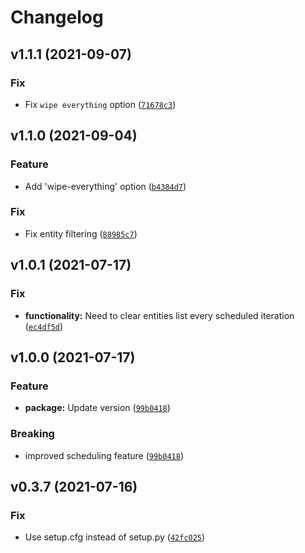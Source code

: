# Changelog

<!--next-version-placeholder-->

## v1.1.1 (2021-09-07)
### Fix
* Fix `wipe everything` option ([`71678c3`](https://github.com/en9inerd/tgeraser/commit/71678c3d5652e4eca69a75e1d66cc9065205a9bc))

## v1.1.0 (2021-09-04)
### Feature
* Add 'wipe-everything' option ([`b4384d7`](https://github.com/en9inerd/tgeraser/commit/b4384d71f88be60799fbffb94ed7047ae8030104))

### Fix
* Fix entity filtering ([`88985c7`](https://github.com/en9inerd/tgeraser/commit/88985c71b583d77ffeece80842e43b2cf0838ff6))

## v1.0.1 (2021-07-17)
### Fix
* **functionality:** Need to clear entities list every scheduled iteration ([`ec4df5d`](https://github.com/en9inerd/tgeraser/commit/ec4df5d1fe230e951ffdd729172a4ada723d94e0))

## v1.0.0 (2021-07-17)
### Feature
* **package:** Update version ([`99b0418`](https://github.com/en9inerd/tgeraser/commit/99b04185f6edb3bd7216acf57a470cfe9044f55f))

### Breaking
* improved scheduling feature  ([`99b0418`](https://github.com/en9inerd/tgeraser/commit/99b04185f6edb3bd7216acf57a470cfe9044f55f))

## v0.3.7 (2021-07-16)
### Fix
* Use setup.cfg instead of setup.py ([`42fc025`](https://github.com/en9inerd/tgeraser/commit/42fc02516360d325d01ec6aef556f1ed4562eff7))
